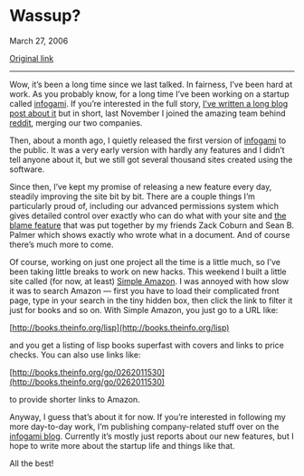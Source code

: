 Wassup?
=======

March 27, 2006

[Original link](http://www.aaronsw.com/weblog/wassup)

* * * * *

Wow, it’s been a long time since we last talked. In fairness, I’ve been
hard at work. As you probably know, for a long time I’ve been working on
a startup called [infogami](http://infogami.com/). If you’re interested
in the full story, [I’ve written a long blog post about
it](http://infogami.com/blog/introduction) but in short, last November I
joined the amazing team behind [reddit](http://reddit.com/), merging our
two companies.

Then, about a month ago, I quietly released the first version of
[infogami](http://infogami.com/) to the public. It was a very early
version with hardly any features and I didn’t tell anyone about it, but
we still got several thousand sites created using the software.

Since then, I’ve kept my promise of releasing a new feature every day,
steadily improving the site bit by bit. There are a couple things I’m
particularly proud of, including our advanced permissions system which
gives detailed control over exactly who can do what with your site and
[the blame feature](http://infogami.com/blog/blame) that was put
together by my friends Zack Coburn and Sean B. Palmer which shows
exactly who wrote what in a document. And of course there’s much more to
come.

Of course, working on just one project all the time is a little much, so
I’ve been taking little breaks to work on new hacks. This weekend I
built a little site called (for now, at least) [Simple
Amazon](http://books.theinfo.org/). I was annoyed with how slow it was
to search Amazon — first you have to load their complicated front page,
type in your search in the tiny hidden box, then click the link to
filter it just for books and so on. With Simple Amazon, you just go to a
URL like:

[http://books.theinfo.org/lisp](http://books.theinfo.org/lisp)

and you get a listing of lisp books superfast with covers and links to
price checks. You can also use links like:

[http://books.theinfo.org/go/0262011530](http://books.theinfo.org/go/0262011530)

to provide shorter links to Amazon.

Anyway, I guess that’s about it for now. If you’re interested in
following my more day-to-day work, I’m publishing company-related stuff
over on the [infogami blog](http://infogami.com/blog/). Currently it’s
mostly just reports about our new features, but I hope to write more
about the startup life and things like that.

All the best!
